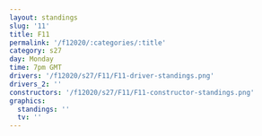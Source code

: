 ```yaml
---
layout: standings
slug: '11'
title: F11
permalink: '/f12020/:categories/:title'
category: s27
day: Monday
time: 7pm GMT
drivers: '/f12020/s27/F11/F11-driver-standings.png'
drivers_2: ''
constructors: '/f12020/s27/F11/F11-constructor-standings.png'
graphics:
  standings: ''
  tv: ''
---
```


